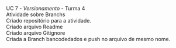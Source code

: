UC 7 - *Versionamento* - Turma 4 <br>
Atividade sobre Branchs<br>
Criado repositório para a atividade.<br>
Criado arquivo Readme<br>
Criado arquivo Gitignore <br>
Criada a Branch bancodedados e push no arquivo de mesmo nome. 
